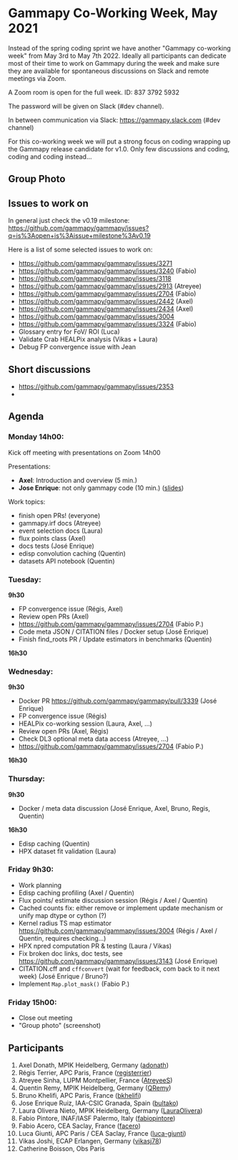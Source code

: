 # Gammapy Co-Working Week, May 2021

Instead of the spring coding sprint we have another "Gammapy co-working week" from May 3rd to May 7th 2022.
Ideally all participants can dedicate most of their time to work on Gammapy during the week and make sure
they are available for spontaneous discussions on Slack and remote meetings via Zoom.

A Zoom room is open for the full week. ID: 837 3792 5932

The password will be given on Slack (#dev channel).

In between communication via Slack: https://gammapy.slack.com (#dev channel)

For this co-working week we will put a strong focus on coding wrapping up the Gammapy release candidate for v1.0.
Only few discussions and coding, coding and coding instead...

## Group Photo



## Issues to work on

In general just check the v0.19 milestone: https://github.com/gammapy/gammapy/issues?q=is%3Aopen+is%3Aissue+milestone%3Av0.19

Here is a list of some selected issues to work on:
- https://github.com/gammapy/gammapy/issues/3271
- https://github.com/gammapy/gammapy/issues/3240 (Fabio)
- https://github.com/gammapy/gammapy/issues/3118
- https://github.com/gammapy/gammapy/issues/2913 (Atreyee)
- https://github.com/gammapy/gammapy/issues/2704 (Fabio)
- https://github.com/gammapy/gammapy/issues/2442 (Axel)
- https://github.com/gammapy/gammapy/issues/2434 (Axel)
- https://github.com/gammapy/gammapy/issues/3004
- https://github.com/gammapy/gammapy/issues/3324 (Fabio)
- Glossary entry for FoV/ ROI (Luca)
- Validate Crab HEALPix analysis (Vikas + Laura)
- Debug FP convergence issue with Jean

## Short discussions
- https://github.com/gammapy/gammapy/issues/2353
-

## Agenda

### Monday 14h00:
Kick off meeting with presentations on Zoom 14h00

Presentations:
- **Axel**: Introduction and overview (5 min.)
- **Jose Enrique**: not only gammapy code (10 min.) ([slides](slides/devops.pdf))


Work topics:

- finish open PRs! (everyone)
- gammapy.irf docs (Atreyee)
- event selection docs (Laura)
- flux points class (Axel)
- docs tests (José Enrique)
- edisp convolution caching (Quentin)
- datasets API notebook (Quentin)

### Tuesday:

**9h30**
- FP convergence issue (Régis, Axel)
- Review open PRs (Axel)
- https://github.com/gammapy/gammapy/issues/2704 (Fabio P.)
- Code meta JSON / CITATION files / Docker setup (José Enrique)
- Finish find_roots PR / Update estimators in benchmarks (Quentin) 

**16h30**


### Wednesday:
**9h30**
- Docker PR https://github.com/gammapy/gammapy/pull/3339 (José Enrique)
- FP convergence issue (Régis)
- HEALPix co-working session (Laura, Axel, ...)
- Review open PRs (Axel, Régis)
- Check DL3 optional meta data access (Atreyee, ...)
- https://github.com/gammapy/gammapy/issues/2704 (Fabio P.)


**16h30**

### Thursday:
**9h30**
- Docker / meta data discussion (José Enrique, Axel, Bruno, Regis, Quentin)

**16h30**
- Edisp caching (Quentin)
- HPX dataset fit validation (Laura) 


### Friday 9h30:
- Work planning
- Edisp caching profiling (Axel / Quentin)
- Flux points/ estimate discussion session (Régis / Axel / Quentin)
- Cached counts fix: either remove or implement update mechanism or unify map dtype or cython (?)
- Kernel radius TS map estimator https://github.com/gammapy/gammapy/issues/3004 (Régis / Axel / Quentin, requires checking...)
- HPX npred computation PR & testing (Laura / Vikas)
- Fix broken doc links, doc tests, see https://github.com/gammapy/gammapy/issues/3143 (José Enrique)
- CITATION.cff and `cffconvert` (wait for feedback, com back to it next week) (José Enrique / Bruno?)
- Implement `Map.plot_mask()` (Fabio P.)


### Friday 15h00:
- Close out meeting
- "Group photo" (screenshot)


## Participants
1. Axel Donath, MPIK Heidelberg, Germany ([adonath](https://github.com/adonath))
2. Régis Terrier, APC Paris, France ([registerrier](https://github.com/registerrier))
3. Atreyee Sinha, LUPM Montpellier, France ([AtreyeeS](https://github.com/AtreyeeS))
4. Quentin Remy, MPIK Heidelberg, Germany ([QRemy](https://github.com/QRemy))
5. Bruno Khelifi, APC Paris, France ([bkhelifi](https://github.com/bkhelifi))
6. Jose Enrique Ruiz, IAA-CSIC Granada, Spain ([bultako](https://github.com/bultako))
7. Laura Olivera Nieto, MPIK Heidelberg, Germany ([LauraOlivera](https://github.com/LauraOlivera))
8. Fabio Pintore, INAF/IASF Palermo, Italy ([fabiopintore](https://github.com/fabiopintore))
9. Fabio Acero, CEA Saclay, France ([facero](https://github.com/facero))
10. Luca Giunti, APC Paris / CEA Saclay, France ([luca-giunti](https://github.com/luca-giunti))
11. Vikas Joshi, ECAP Erlangen, Germany ([vikasj78](https://github.com/vikasj87))
12. Catherine Boisson, Obs Paris
